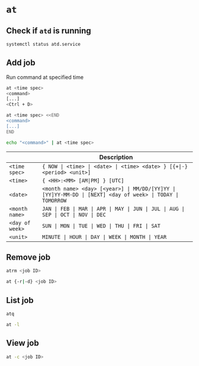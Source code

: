 # `at`

## Check if `atd` is running

```bash
systemctl status atd.service
```

## Add job

Run command at specified time

```bash
at <time spec>
<command>
[...]
<Ctrl + D>
```

```bash
at <time spec> <<END
<command>
[...]
END
```

```bash
echo "<command>" | at <time spec>
```

| | Description |
|-|-|
| `<time spec>` | `{ NOW \| <time> \| <date> \| <time> <date> } [{+\|-} <period> <unit>]` |
| `<time>` | `{ <HH>:<MM> [AM\|PM] } [UTC]` |
| `<date>` | `<month name> <day> [<year>] \| MM/DD/[YY]YY \| [YY]YY-MM-DD \| [NEXT] <day of week> \| TODAY \| TOMORROW` |
| `<month name>` | `JAN \| FEB \| MAR \| APR \| MAY \| JUN \| JUL \| AUG \| SEP \| OCT \| NOV \| DEC` |
| `<day of week>` | `SUN \| MON \| TUE \| WED \| THU \| FRI \| SAT` |
| `<unit>` | `MINUTE \| HOUR \| DAY \| WEEK \| MONTH \| YEAR` |

## Remove job

```bash
atrm <job ID>
```

```bash
at {-r|-d} <job ID>
```

## List job

```bash
atq
```

```bash
at -l
```

## View job

```bash
at -c <job ID>
```
